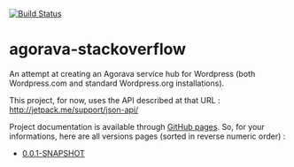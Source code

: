 [![Build Status](https://buildhive.cloudbees.com/job/Riduidel/job/agorava-wordpress/badge/icon)](https://buildhive.cloudbees.com/job/Riduidel/job/agorava-wordpress/)

agorava-stackoverflow
=====================

An attempt at creating an Agorava service hub for Wordpress (both Wordpress.com and standard Wordpress.org installations).

This project, for now, uses the API described at that URL : http://jetpack.me/support/json-api/

Project documentation is available through [GitHub pages][1]. So, for your informations, here are all versions pages (sorted in reverse numeric order) : 

 * [0.0.1-SNAPSHOT][2]
 
  [1]: http://pages.github.com/
  [2]: http://riduidel.github.com/agorava-wordpress/site/0.0.1-SNAPSHOT/